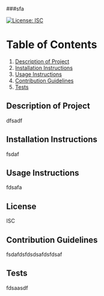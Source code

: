 ###sfa

 [![License: ISC](https://img.shields.io/badge/License-ISC-blue.svg)](https://opensource.org/licenses/ISC)

  # Table of Contents
  1. [Description of Project](#description)
  2. [Installation Instructions](#installation)
  3. [Usage Instructions](#usage)
  4. [Contribution Guidelines](#contribution)
  5. [Tests](#tests)

  
  ## Description of Project <a name="description"></a>

  dfsadf

  ## Installation Instructions <a name="installation"></a>

  fsdaf

  ## Usage Instructions <a name="usage"></a>

  fdsafa

  ## License

  ISC


  ## Contribution Guidelines <a name="contribution"></a>

  fsdafdsfdsdsafdsfdsaf

  ## Tests <a name="tests"></a>

  fdsaasdf

  






